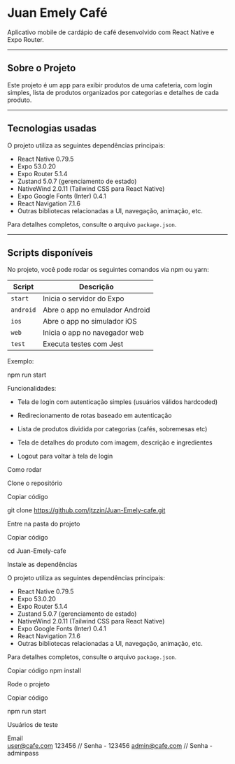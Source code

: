 # Juan Emely Café

Aplicativo mobile de cardápio de café desenvolvido com React Native e Expo Router.

---

## Sobre o Projeto

Este projeto é um app para exibir produtos de uma cafeteria, com login simples, lista de produtos organizados por categorias e detalhes de cada produto.

---

## Tecnologias usadas

O projeto utiliza as seguintes dependências principais:

- React Native 0.79.5  
- Expo 53.0.20  
- Expo Router 5.1.4  
- Zustand 5.0.7 (gerenciamento de estado)  
- NativeWind 2.0.11 (Tailwind CSS para React Native)  
- Expo Google Fonts (Inter) 0.4.1  
- React Navigation 7.1.6  
- Outras bibliotecas relacionadas a UI, navegação, animação, etc.

Para detalhes completos, consulte o arquivo `package.json`.

---

## Scripts disponíveis

No projeto, você pode rodar os seguintes comandos via npm ou yarn:

| Script    | Descrição                    |
|-----------|------------------------------|
| `start`   | Inicia o servidor do Expo     |
| `android` | Abre o app no emulador Android|
| `ios`     | Abre o app no simulador iOS   |
| `web`     | Inicia o app no navegador web |
| `test`    | Executa testes com Jest       |

Exemplo:


npm run start

Funcionalidades:

- Tela de login com autenticação simples (usuários válidos hardcoded)

- Redirecionamento de rotas baseado em autenticação

- Lista de produtos dividida por categorias (cafés, sobremesas etc)

- Tela de detalhes do produto com imagem, descrição e ingredientes

- Logout para voltar à tela de login


Como rodar

Clone o repositório


Copiar código

git clone https://github.com/jtzzin/Juan-Emely-cafe.git

Entre na pasta do projeto


Copiar código

cd Juan-Emely-cafe

Instale as dependências

O projeto utiliza as seguintes dependências principais:

- React Native 0.79.5  
- Expo 53.0.20  
- Expo Router 5.1.4  
- Zustand 5.0.7 (gerenciamento de estado)  
- NativeWind 2.0.11 (Tailwind CSS para React Native)  
- Expo Google Fonts (Inter) 0.4.1  
- React Navigation 7.1.6  
- Outras bibliotecas relacionadas a UI, navegação, animação, etc.

Para detalhes completos, consulte o arquivo `package.json`.


Copiar código
npm install

Rode o projeto


Copiar código

npm run start

Usuários de teste

Email	
user@cafe.com	123456 // Senha - 123456
admin@cafe.com // Senha -	adminpass

